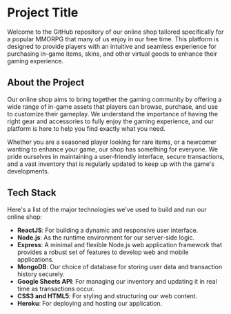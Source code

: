 # Project Title

Welcome to the GitHub repository of our online shop tailored specifically for a popular MMORPG that many of us enjoy in our free time. This platform is designed to provide players with an intuitive and seamless experience for purchasing in-game items, skins, and other virtual goods to enhance their gaming experience.

## About the Project

Our online shop aims to bring together the gaming community by offering a wide range of in-game assets that players can browse, purchase, and use to customize their gameplay. We understand the importance of having the right gear and accessories to fully enjoy the gaming experience, and our platform is here to help you find exactly what you need.

Whether you are a seasoned player looking for rare items, or a newcomer wanting to enhance your game, our shop has something for everyone. We pride ourselves in maintaining a user-friendly interface, secure transactions, and a vast inventory that is regularly updated to keep up with the game's developments.

## Tech Stack

Here's a list of the major technologies we've used to build and run our online shop:

- **ReactJS**: For building a dynamic and responsive user interface.
- **Node.js**: As the runtime environment for our server-side logic.
- **Express**: A minimal and flexible Node.js web application framework that provides a robust set of features to develop web and mobile applications.
- **MongoDB**: Our choice of database for storing user data and transaction history securely.
- **Google Sheets API**: For managing our inventory and updating it in real time as transactions occur.
- **CSS3 and HTML5**: For styling and structuring our web content.
- **Heroku**: For deploying and hosting our application.